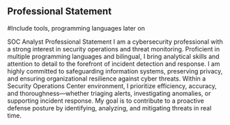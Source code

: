 ## Professional Statement
#Include tools, programming languages later on

SOC Analyst Professional Statement
I am a cybersecurity professional with a strong interest in security operations and threat monitoring. Proficient in multiple programming languages and bilingual, I bring analytical skills and attention to detail to the forefront of incident detection and response. I am highly committed to safeguarding information systems, preserving privacy, and ensuring organizational resilience against cyber threats. Within a Security Operations Center environment, I prioritize efficiency, accuracy, and thoroughness—whether triaging alerts, investigating anomalies, or supporting incident response. My goal is to contribute to a proactive defense posture by identifying, analyzing, and mitigating threats in real time.


<!--
**shuggyfr/shuggyfr** is a ✨ _special_ ✨ repository because its `README.md` (this file) appears on your GitHub profile.

Here are some ideas to get you started:

- 🔭 I’m currently working on ...
- 🌱 I’m currently learning ...
- 👯 I’m looking to collaborate on ...
- 🤔 I’m looking for help with ...
- 💬 Ask me about ...
- 📫 How to reach me: ...
- 😄 Pronouns: ...
- ⚡ Fun fact: ...
-->
